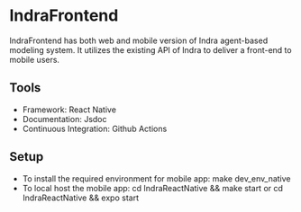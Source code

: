 # IndraFrontend
IndraFrontend has both web and mobile version of Indra agent-based modeling system. It utilizes the existing API of Indra to deliver a front-end to mobile users. 

## Tools
* Framework: React Native
* Documentation: Jsdoc
* Continuous Integration: Github Actions


## Setup
* To install the required environment for mobile app: make dev_env_native
* To local host the mobile app: cd IndraReactNative && make start or cd IndraReactNative && expo start
```

